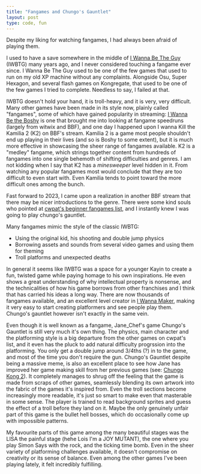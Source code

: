 ```yaml
---
title: "Fangames and Chungo's Gauntlet"
layout: post
type: code, fun
---
```


Despite my liking for watching fangames, I had always been afraid of playing them.

I used to have a save somewhere in the middle of [I Wanna Be The Guy](https://kayin.itch.io/iwbtg) (IWBTG) many years ago, and I never considered 
touching a fangame ever since.
I Wanna Be The Guy used to be one of the few games that used to run on my old XP machine without any complaints. Alongside Osu,
Super Hexagon, and several flash games on Kongregate, that used to be one of the few games I tried to complete. Needless to say,
I failed at that.

IWBTG doesn't hold your hand, it is troll-heavy, and it is very, very difficult. Many other games have been made
in its style now, plainly called "fangames", some of which have gained popularity in streaming: [I Wanna Be the Boshy](https://www.delicious-fruit.com/ratings/game_details.php?id=11890) is one that
brought me into looking at fangame speedruns (largely from witwix and BBF), and one day I happened upon I wanna Kill the Kamilia 2 (K2) on BBF's
stream. Kamilia 2 is a game most people shouldn't end up playing in their lives (and so is Boshy to some extent), but it is
much more effective in showcasing the sheer range of fangames available. K2 is a "medley" fangame, which strings together content from hundreds
of fangames into one single behemoth of shifting difficulties and genres. I am not kidding when I say that K2 has a
*minesweeper* level hidden in it. From watching any popular fangames most would conclude that they are too difficult to even
start with. Even Kamilia tends to point toward the more difficult ones among the bunch.

Fast forward to 2023, I came upon a realization in another BBF stream that there may be nicer introductions to the genre. There
were some kind souls who pointed at [cwpat's beginner fangames list](https://cwpat.me/beginner-fangames/), and I instantly knew
I was going to play chungo's gauntlet.

Many fangames mimic the style of the classic IWBTG:
- Using the original kid, his shooting and double jump physics
- Borrowing assets and sounds from several video games and using them for theming
- Troll platforms and unexpected deaths

In general it seems like IWBTG was a space for a younger Kayin to create a fun, twisted game  while paying homage to his own
inspirations. He even shows a great understanding of why intellectual property is nonsense, and the technicalities of how his
game borrows from other franchises and I think that has carried his ideas a long way. There are now thousands of fangames
available, and an excellent level creator in [I Wanna Maker](https://www.iwannamakergame.com/), making it very easy to
start creating platformers and see people play them. Chungo's gauntlet however isn't exactly in the same vein.

Even though it is well known as a fangame, Jane_Chef's game Chungo's Gauntlet is still very much it's own thing. The physics, main character and
the platforming style is a big departure from the other games on cwpat's list, and it even has the pluck to add natural difficulty
progrssion into the platforming. You only get a double jump around 3/4ths (?) in to the game, and most of the time you don't
require the gun. Chungo's Gauntlet despite being a massive meme, is also an excellent place to see how Jane has improved her 
game making skill from her previous games (see: [Chungo Kong 2](https://jane-chef.itch.io/chungo-kong-2)). It completely manages
 to shrug off the feeling that the game is made from scraps of
other games, seamlessly blending its own artwork into the fabric of the games it's inspired from. Even the troll sections
become increasingly more readable, it's just so smart to make even that masterable in some sense. The player is trained to read
background sprites and guess the effect of a troll before they land on it. Maybe the only genuinely unfair part of this game is
the bullet hell bosses, which do occasionally come up with impossible patterns.

My favourite parts of this game among the many beautiful stages was the LISA the painful stage (hehe Lois I'm a JOY MUTANT),
the one where you play Simon Says with the rock, and the ticking time bomb. Even in the sheer variety of platforming challenges
available, it doesn't compromise on creativity or its sense of balance. Even among the other games I've been playing lately, it
felt incredibly fulfilling.
